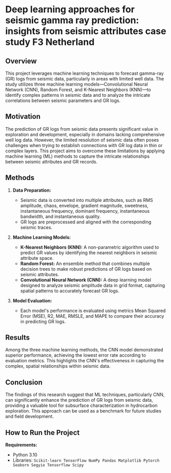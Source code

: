 # Deep learning approaches for seismic gamma ray prediction: insights from seismic attributes case study F3 Netherland

## Overview

This project leverages machine learning techniques to forecast gamma-ray (GR) logs from seismic data, particularly in areas with limited well data. The study utilizes three machine learning models—Convolutional Neural Network (CNN), Random Forest, and K-Nearest Neighbors (KNN)—to identify complex patterns in seismic data and to analyze the intricate correlations between seismic parameters and GR logs.

## Motivation

The prediction of GR logs from seismic data presents significant value in exploration and development, especially in domains lacking comprehensive well log data. However, the limited resolution of seismic data often poses challenges when trying to establish connections with GR log data in thin or complex layers. This project aims to overcome these limitations by applying machine learning (ML) methods to capture the intricate relationships between seismic attributes and GR records.

## Methods

1. **Data Preparation:**
   - Seismic data is converted into multiple attributes, such as RMS amplitude, chaos, envelope, gradient magnitude, sweetness, instantaneous frequency, dominant frequency, instantaneous bandwidth, and instantaneous quality.
   - GR logs are preprocessed and aligned with the corresponding seismic traces.

2. **Machine Learning Models:**
   - **K-Nearest Neighbors (KNN):** A non-parametric algorithm used to predict GR values by identifying the nearest neighbors in seismic attribute space.
   - **Random Forest:** An ensemble method that combines multiple decision trees to make robust predictions of GR logs based on seismic attributes.
   - **Convolutional Neural Network (CNN):** A deep learning model designed to analyze seismic amplitude data in grid format, capturing spatial patterns to accurately forecast GR logs.

3. **Model Evaluation:**
   - Each model's performance is evaluated using metrics Mean Squared Error (MSE), R2, MAE, RMSLE, and MAPE to compare their accuracy in predicting GR logs.

## Results

Among the three machine learning methods, the CNN model demonstrated superior performance, achieving the lowest error rate according to evaluation metrics. This highlights the CNN's effectiveness in capturing the complex, spatial relationships within seismic data.

## Conclusion

The findings of this research suggest that ML techniques, particularly CNN, can significantly enhance the prediction of GR logs from seismic data, providing a valuable tool for subsurface characterization in hydrocarbon exploration. This approach can be used as a benchmark for future studies and field development.

## How to Run the Project
**Requirements:**
   - Python 3.10
   - Libraries:
    `Scikit-learn
     TensorFlow
     NumPy
     Pandas
     Matplotlib
     Pytorch
     Seaborn
     Segyio
     Tensorflow
     Scipy` 

